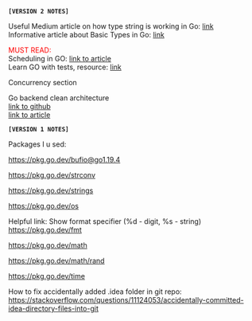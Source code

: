**`[VERSION 2 NOTES]`**

Useful Medium article on how type string is working in Go: [link](https://medium.com/@andreiboar/demystifying-golang-strings-05981b84f1a7)  
Informative article about Basic Types in Go: [link](https://go101.org/article/basic-types-and-value-literals.html) 

<span style="color:red">MUST READ:</span>  
Scheduling in GO: [link to article](https://www.ardanlabs.com/blog/2018/08/scheduling-in-go-part1.html)  
Learn GO with tests, resource: [link](https://quii.gitbook.io/learn-go-with-tests)

Concurrency section

Go backend clean architecture  
[link to github](https://github.com/amitshekhariitbhu/go-backend-clean-architecture)  
[link to article](https://outcomeschool.com/blog/go-backend-clean-architecture)


**`[VERSION 1 NOTES]`**

Packages I u sed:

https://pkg.go.dev/bufio@go1.19.4

https://pkg.go.dev/strconv

https://pkg.go.dev/strings

https://pkg.go.dev/os

Helpful link: Show format specifier (%d - digit, %s - string)
https://pkg.go.dev/fmt

https://pkg.go.dev/math

https://pkg.go.dev/math/rand

https://pkg.go.dev/time

How to fix accidentally added .idea folder in git repo:
https://stackoverflow.com/questions/11124053/accidentally-committed-idea-directory-files-into-git